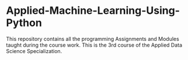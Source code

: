 # Applied-Machine-Learning-Using-Python
This repository contains all the programming Assignments and Modules taught during the course work. This is the 3rd course of the Applied Data Science Specialization.
